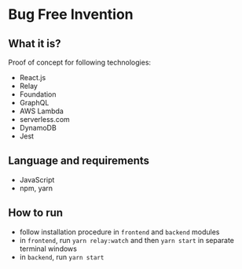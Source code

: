 # Bug Free Invention
## What it is?
Proof of concept for following technologies:
* React.js
* Relay
* Foundation
* GraphQL
* AWS Lambda
* serverless.com
* DynamoDB
* Jest
## Language and requirements
* JavaScript
* npm, yarn
## How to run
* follow installation procedure in `frontend` and `backend` modules
* in `frontend`, run `yarn relay:watch` and then `yarn start` in separate terminal windows
* in `backend`, run `yarn start`
